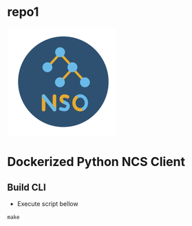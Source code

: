 # repo1


![NSO Logo](nso.png)
  
Dockerized Python NCS Client
=============================

Build CLI
---------

* Execute script bellow

```
make
```
